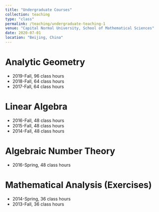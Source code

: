 ```yaml
---
title: "Undergraduate Courses"
collection: teaching
type: "class"
permalink: /teaching/undergraduate-teaching-1
venue: "Capital Normal University, School of Mathematical Sciences"
date: 2020-07-01
location: "Beijing, China"
---
```


Analytic Geometry
======
* 2019-Fall, 96 class hours
* 2018-Fall, 64 class hours
* 2017-Fall, 64 class hours

Linear Algebra
======
* 2016-Fall, 48 class hours
* 2015-Fall, 48 class hours
* 2014-Fall, 48 class hours

Algebraic Number Theory
======
* 2016-Spring, 48 class hours

Mathematical Analysis (Exercises)
======
* 2014-Spring, 36 class hours
* 2013-Fall, 36 class hours
